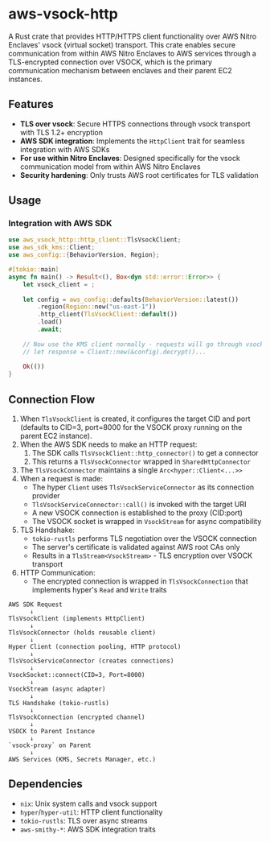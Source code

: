 # aws-vsock-http

A Rust crate that provides HTTP/HTTPS client functionality over AWS Nitro Enclaves' vsock (virtual socket) transport. This crate enables secure communication from within AWS Nitro Enclaves to AWS services through a TLS-encrypted connection over VSOCK, which is the primary communication mechanism between enclaves and their parent EC2 instances.

## Features

- **TLS over vsock**: Secure HTTPS connections through vsock transport with TLS 1.2+ encryption
- **AWS SDK integration**: Implements the `HttpClient` trait for seamless integration with AWS SDKs
- **For use within Nitro Enclaves**: Designed specifically for the vsock communication model from within AWS Nitro Enclaves
- **Security hardening**: Only trusts AWS root certificates for TLS validation

## Usage

### Integration with AWS SDK

```rust
use aws_vsock_http::http_client::TlsVsockClient;
use aws_sdk_kms::Client;
use aws_config::{BehaviorVersion, Region};

#[tokio::main]
async fn main() -> Result<(), Box<dyn std::error::Error>> {
    let vsock_client = ;
    
    let config = aws_config::defaults(BehaviorVersion::latest())
        .region(Region::new("us-east-1"))
        .http_client(TlsVsockClient::default())
        .load()
        .await;
    
    // Now use the KMS client normally - requests will go through vsock
    // let response = Client::new(&config).decrypt()...
    
    Ok(())
}
```

## Connection Flow

1. When `TlsVsockClient` is created, it configures the target CID and port (defaults to CID=3, port=8000 for the VSOCK proxy running on the parent EC2 instance).
2. When the AWS SDK needs to make an HTTP request:
   1. The SDK calls `TlsVsockClient::http_connector()` to get a connector
   2. This returns a `TlsVsockConnector` wrapped in `SharedHttpConnector`
3. The `TlsVsockConnector` maintains a single `Arc<hyper::Client<...>>` 
4. When a request is made:
   - The hyper `Client` uses `TlsVsockServiceConnector` as its connection provider
   - `TlsVsockServiceConnector::call()` is invoked with the target URI
   - A new VSOCK connection is established to the proxy (CID:port)
   - The VSOCK socket is wrapped in `VsockStream` for async compatibility
5. TLS Handshake: 
   - `tokio-rustls` performs TLS negotiation over the VSOCK connection
   - The server's certificate is validated against AWS root CAs only
   - Results in a `TlsStream<VsockStream>` - TLS encryption over VSOCK transport
6. HTTP Communication:
   - The encrypted connection is wrapped in `TlsVsockConnection` that implements hyper's `Read` and `Write` traits

```
AWS SDK Request
      ↓
TlsVsockClient (implements HttpClient)
      ↓
TlsVsockConnector (holds reusable client)
      ↓
Hyper Client (connection pooling, HTTP protocol)
      ↓
TlsVsockServiceConnector (creates connections)
      ↓
VsockSocket::connect(CID=3, Port=8000)
      ↓
VsockStream (async adapter)
      ↓
TLS Handshake (tokio-rustls)
      ↓
TlsVsockConnection (encrypted channel)
      ↓
VSOCK to Parent Instance
      ↓
`vsock-proxy` on Parent
      ↓
AWS Services (KMS, Secrets Manager, etc.)
```

## Dependencies

- `nix`: Unix system calls and vsock support
- `hyper`/`hyper-util`: HTTP client functionality
- `tokio-rustls`: TLS over async streams
- `aws-smithy-*`: AWS SDK integration traits
